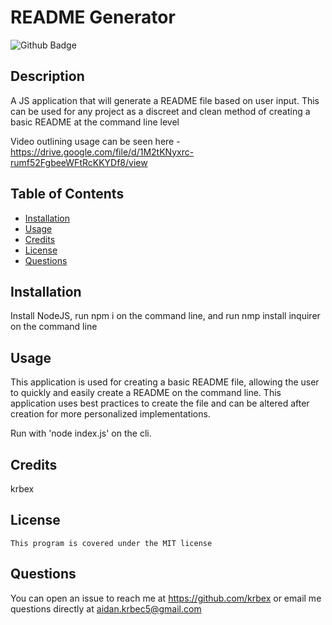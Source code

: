 # README Generator

  ![Github Badge](https://img.shields.io/badge/License-MIT-blue.svg)

  ## Description
  A JS application that will generate a README file based on user input. This can be used for any project as a discreet and clean method of creating a basic README at the command line level
  
  Video outlining usage can be seen here - https://drive.google.com/file/d/1M2tKNyxrc-rumf52FgbeeWFtRcKKYDf8/view

  ## Table of Contents
  - [Installation](#installation)
  - [Usage](#usage)
  - [Credits](#credits)
  - [License](#license)
  - [Questions](#Questions)

  ## Installation
  Install NodeJS, run npm i on the command line, and run nmp install inquirer on the command line

  ## Usage
  This application is used for creating a basic README file, allowing the user to quickly and easily create a README on the command line. This application uses best practices to create the file and can be altered after creation for more personalized implementations.
  
  Run with 'node index.js' on the cli.

  ## Credits
  krbex

  ## License

    This program is covered under the MIT license

  ## Questions
  You can open an issue to reach me at https://github.com/krbex or email me questions directly at aidan.krbec5@gmail.com
  
